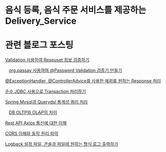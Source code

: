 # 음식 등록, 음식 주문 서비스를 제공하는 Delivery_Service


# 관련 블로그 포스팅
[Validation 사용하여 Respuset 정보 검증하기](https://coding-business.tistory.com/89)

&nbsp;&nbsp;&nbsp;[org.passay 사용하여 @Password Validation 검증기 만들기](https://coding-business.tistory.com/90)

[@ExceptionHandler, @ControllerAdvice를 사용한 예외를 원하는 Response 처리](https://coding-business.tistory.com/36)

[순수 JDBC 사용으로 Transaction 처리하기](https://coding-business.tistory.com/81)

[Spring Mysql과 Querydsl 통계성 쿼리 처리](https://coding-business.tistory.com/104)

&nbsp;&nbsp;&nbsp;[DB OLTP와 OLAP의 차이](https://coding-business.tistory.com/39)

[Rest API Axios 통신에 대한 이해](https://coding-business.tistory.com/105)

[CORS 이해와 동작 원리 파악](https://coding-business.tistory.com/47)

[Logback 설정 파일, 콘솔과 파일에 원하는 형식 로그 출력하기](https://coding-business.tistory.com/85)


